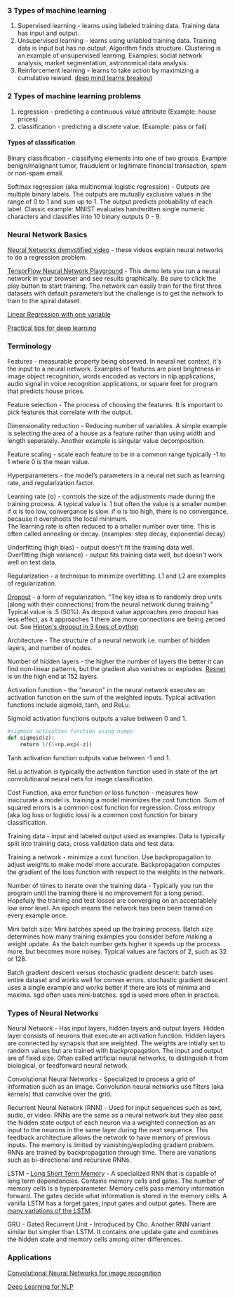 ### 3 Types of machine learning
1. Supervised learning - learns using labeled training data.  Training data has input and output.  
2. Unsupervised learning - learns using unlabled training data.  Training data is input but has no output.  Algorithm finds structure. Clustering is an example of unsupervised learning. Examples: social network analysis, market segmentation, astronomical data analysis.  
3. Reinforcement learning - learns to take action by maximizing a cumulative reward. [deep mind learns breakout](https://www.youtube.com/watch?v=V1eYniJ0Rnk)  

### 2 Types of machine learning problems
1. regression - predicting a continuous value attribute (Example: house prices)
2. classification - predicting a discrete value. (Example: pass or fail)

#### Types of classification  
Binary classification - classifying elements into one of two groups. Example: benign/malignant tumor, fraudulent or legitimate financial transaction, spam or non-spam email.  

Softmax regression (aka multinomial logistic regression) - Outputs are multiple binary labels. The outputs are mutually exclusive values in the range of 0 to 1 and sum up to 1. The output predicts probability of each label. Classic example: MNIST evaluates handwritten single numeric characters and classifies into 10 binary outputs 0 - 9.  

### Neural Network Basics
[Neural Networks demystified video](https://www.youtube.com/watch?v=bxe2T-V8XRs) - these videos explain neural networks to do a regression problem.  

[TensorFlow Neural Network Playground](http://playground.tensorflow.org/#activation=tanh&batchSize=10&dataset=circle&regDataset=reg-plane&learningRate=0.03&regularizationRate=0&noise=0&networkShape=4,2&seed=0.28720&showTestData=false&discretize=false&percTrainData=50&x=true&y=true&xTimesY=false&xSquared=false&ySquared=false&cosX=false&sinX=false&cosY=false&sinY=false&collectStats=false&problem=classification&initZero=false)  - This demo lets you run a neural network in your browser and see results graphically. Be sure to click the play button to start training. The network can easily train for the first three datasets with default parameters but the challenge is to get the network to train to the spiral dataset.  

[Linear Regression with one variable](https://github.com/andrewt3000/MachineLearning/blob/master/LinearRegression.md)  

[Practical tips for deep learning](http://yyue.blogspot.com/2015/01/a-brief-overview-of-deep-learning.html)  

### Terminology
Features - measurable property being observed. In neural net context, it's  the input to a neural network.  Examples of features are pixel brightness in image object recognition, words encoded as vectors in nlp applications, audio signal in voice recognition applications, or square feet for program that predicts house prices.  
  
Feature selection - The process of choosing the features. It is important to pick features that correlate with the output. 

Dimensionality reduction - Reducing number of variables.  A simple example is selecting the area of a house as a feature rather than using width and length seperately. Another example is singular value decomposition.      

Feature scaling - scale each feature to be in a common range typically -1 to 1 where 0 is the mean value.    

Hyperparameters - the model’s parameters in a neural net such as learning rate, and regularization factor.	

Learning rate (&alpha;) - controls the size of the adjustments made during the training process. A typical value is .1 but often the value is a smaller number.  
if &alpha; is too low, convergance is slow.
if &alpha; is too high, there is no convergance, because it overshoots the local minimum.  
The learning rate is often reduced to a smaller number over time. This is often called annealing or decay. (examples: step decay, exponential decay)  

Underfitting (high bias) - output doesn't fit the training data well.  
Overfitting (high variance) - output fits training data well, but doesn't work well on test data.  

Regularization - a technique to minimize overfitting. L1 and L2 are examples of regularization.  

[Dropout](https://www.cs.toronto.edu/~hinton/absps/JMLRdropout.pdf) - a form of regularization. "The key idea is to randomly drop units (along with their connections) from the neural network during training." Typical value is .5 (50%). As dropout value approaches zero dropout has less effect, as it approaches 1 there are more connections are being zeroed out. See [Hinton's dropout in 3 lines of python](https://iamtrask.github.io/2015/07/28/dropout/)      

Architecture - The structure of a neural network i.e. number of hidden layers, and number of nodes. 

Number of hidden layers - the higher the number of layers the better it can find non-linear patterns, but the gradient also vanishes or explodes.  [Resnet](https://arxiv.org/abs/1512.03385) is on the high end at 152 layers.

Activation function - the "neuron" in the neural network executes an activation function on the sum of the weighted inputs. Typical activation functions include sigmoid, tanh, and ReLu.  

Sigmoid activation functions outputs a value between 0 and 1.  
```python
#sigmoid activation function using numpy
def sigmoid(z):
    return 1/(1+np.exp(-z))
```
Tanh activation function outputs value between -1 and 1.  

ReLu activation is typically the activation function used in state of the art convolutioanal neural nets for image classification.  

Cost Function, aka error function or loss function - measures how inaccurate a model is. training a model minimizes the cost function. Sum of squared errors is a common cost function for regression. Cross entropy (aka log loss or logistic loss) is a common cost function for binary classification.  

Training data - input and labeled output used as examples. Data is typically split into training data, cross validation data and test data.  

Training a network - minimize a cost function. Use backpropagation to adjust weights to make model more accurate. Backpropagation computes the gradient of the loss function with respect to the weights in the network.  

Number of times to iterate over the training data - Typically you run the program until the training there is no improvement for a long period. Hopefully the training and test losses are converging on an acceptablely low error level. An epoch means the network has been been trained on every example once.  

Mini batch size: Mini batches speed up the training process. Batch size determines how many training examples you consider before making a weight update. As the batch number gets higher it speeds up the process more, but becomes more noisey. Typical values are factors of 2, such as 32 or 128.

Batch gradient descent versus stochastic gradient descent: batch uses entire dataset and works well for convex errors. stochastic gradient descent uses a single example and works better if there are lots of minima and maxima. sgd often uses mini-batches. sgd is used more often in practice.  

### Types of Neural Networks
Neural Network - Has input layers, hidden layers and output layers. Hidden layer consists of neurons that execute an activation function. Hidden layers are connected by synapsis that are weighted. The weights are intially set to random values but are trained with backpropagation.  The input and output are of fixed size. Often called artificial neural networks, to distinguish it from biological, or feedforward neural network. 

Convolutional Neural Networks - Specialized to process a grid of information such as an image. Convolution neural networks use filters (aka kernels) that convolve over the grid.    

Recurrent Neural Network (RNN) - Used for input sequences such as text, audio, or video. RNNs are the same as a neural network but they also pass the hidden state output of each neuron via a weighted connection as an input to the neurons in the same layer during the next sequence. This feedback architecture allows the network to have memory of previous inputs. The memory is limited by vanishing/exploding gradient problem. RNNs are trained by backpropagation through time.  There are variations such as bi-directional and recursive RNNs.    

LSTM - [Long Short Term Memory](http://deeplearning.cs.cmu.edu/pdfs/Hochreiter97_lstm.pdf) - A specialized RNN that is capable of long term dependencies. Contains memory cells and gates. The number of memory cells is a hyperparameter. Memory cells pass memory information forward. The gates decide what information is stored in the memory cells. A vanilla LSTM has a forget gates, input gates and output gates. There are [many variations of the LSTM](http://arxiv.org/pdf/1503.04069.pdf).  

GRU - Gated Recurrent Unit - Introduced by Cho. Another RNN variant similar but simpler than LSTM. It contains one update gate and combines the hidden state and memory cells among other differences.  

### Applications

[Convolutional Neural Networks for image recognition](https://github.com/andrewt3000/MachineLearning/blob/master/cnn4Images.md)  

[Deep Learning for NLP](https://github.com/andrewt3000/DL4NLP/blob/master/README.md)
